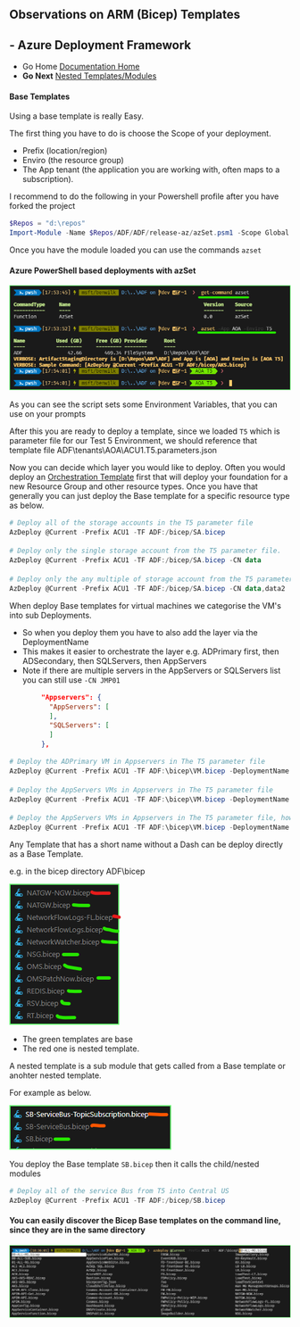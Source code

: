 ## Observations on ARM (Bicep) Templates 

## - Azure Deployment Framework ## 
- Go Home [Documentation Home](./index.md)
- **Go Next** [Nested Templates/Modules](./Nested_Templates.md)

####  Base Templates

Using a base template is really Easy.

The first thing you have to do is choose the Scope of your deployment.
- Prefix (location/region)
- Enviro (the resource group)
- The App tenant (the application you are working with, often maps to a subscription).

I recommend to do the following in your Powershell profile after you have forked the project

```powershell
$Repos = "d:\repos"
Import-Module -Name $Repos/ADF/ADF/release-az/azSet.psm1 -Scope Global -Force
```

Once you have the module loaded you can use the commands `azset`

####  Azure PowerShell based deployments with azSet
![Loading your deployment scope with azSet](./Base_Templates_azset.png)

As you can see the script sets some Environment Variables, that you can use on your prompts

After this you are ready to deploy a template, since we loaded `T5` which is  parameter file for our Test 5 Environment, we should reference that template file ADF\tenants\AOA\ACU1.T5.parameters.json

Now you can decide which layer you would like to deploy. Often you would deploy an [Orchestration Template](./Orchestration_Templates.html) first that will deploy your foundation for a new Resource Group and other resource types. Once you have that generally you can just deploy the Base template for a specific resource type as below.

```powershell
# Deploy all of the storage accounts in the T5 parameter file
AzDeploy @Current -Prefix ACU1 -TF ADF:/bicep/SA.bicep

# Deploy only the single storage account from the T5 parameter file.
AzDeploy @Current -Prefix ACU1 -TF ADF:/bicep/SA.bicep -CN data

# Deploy only the any multiple of storage account from the T5 parameter file.
AzDeploy @Current -Prefix ACU1 -TF ADF:/bicep/SA.bicep -CN data,data2

```

When deploy Base templates for virtual machines we categorise the VM's into sub Deployments.

- So when you deploy them you have to also add the layer via the DeploymentName
- This makes it easier to orchestrate the layer e.g. ADPrimary first, then ADSecondary, then SQLServers, then AppServers
- Note if there are multiple servers in the AppServers or SQLServers list you can still use `-CN JMP01`

```json
        "Appservers": {
          "AppServers": [
          ],
          "SQLServers": [
          ]
        },
```

```powershell
# Deploy the ADPrimary VM in Appservers in The T5 parameter file
AzDeploy @Current -Prefix ACU1 -TF ADF:\bicep\VM.bicep -DeploymentName ADPrimary

# Deploy the AppServers VMs in Appservers in The T5 parameter file
AzDeploy @Current -Prefix ACU1 -TF ADF:\bicep\VM.bicep -DeploymentName AppServers

# Deploy the AppServers VMs in Appservers in The T5 parameter file, however only JMP01 from that list
AzDeploy @Current -Prefix ACU1 -TF ADF:\bicep\VM.bicep -DeploymentName AppServers -CN JMP01

```

Any Template that has a short name without a Dash can be deploy directly as a Base Template.

e.g. in the bicep directory ADF\bicep

![BaseTemplate](./Base_Templates_Bicep.png)

- The green templates are base
- The red one is nested template.

A nested template is a sub module that gets called from a Base template or anohter nested template.

For example as below.

![NestedTemplate](./Base_Templates_Bicep_Nested.png)

You deploy the Base template `SB.bicep` then it calls the child/nested modules

```powershell
# Deploy all of the service Bus from T5 into Central US
AzDeploy @Current -Prefix ACU1 -TF ADF:/bicep/SB.bicep
```

#### You can easily discover the Bicep Base templates on the command line, since they are in the same directory

![NestedTemplateDeployment](./Base_Templates_Bicep_Deployment.png)